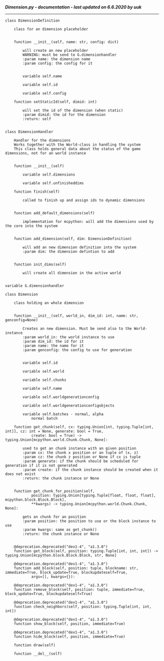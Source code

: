 ***Dimension.py - documentation - last updated on 6.6.2020 by uuk***
___

    class DimensionDefinition
        
        class for an dimension placeholder


        function __init__(self, name: str, config: dict)
            
            will create an new placeholder
            WARNING: must be send to G.dimensionhandler
            :param name: the dimension name
            :param config: the config for it


            variable self.name

            variable self.id

            variable self.config

        function setStaticId(self, dimid: int)
            
            will set the id of the dimension (when static)
            :param dimid: the id for the dimension
            :return: self


    class DimensionHandler
        
        Handler for the dimensions
        Works together with the World-class in handling the system
        This class holds general data about the status of the game dimensions, not for an world instance


        function __init__(self)

            variable self.dimensions

            variable self.unfinisheddims

        function finish(self)
            
            called to finish up and assign ids to dynamic dimensions


        function add_default_dimensions(self)
            
            implementation for mcpython: will add the dimensions used by the core into the system


        function add_dimension(self, dim: DimensionDefinition)
            
            will add an new dimension definition into the system
            :param dim: the dimension defintion to add


        function init_dims(self)
            
            will create all dimension in the active world


    variable G.dimensionhandler

    class Dimension
        
        class holding an whole dimension


        function __init__(self, world_in, dim_id: int, name: str, genconfig=None)
            
            Creates an new dimension. Must be send also to the World-instance
            :param world_in: the world instance to use
            :param dim_id: the id for it
            :param name: the name for it
            :param genconfig: the config to use for generation


            variable self.id

            variable self.world

            variable self.chunks

            variable self.name

            variable self.worldgenerationconfig

            variable self.worldgenerationconfigobjects

            variable self.batches - normal, alpha
                normal batch

        function get_chunk(self, cx: typing.Union[int, typing.Tuple[int, int]], cz: int = None, generate: bool = True,
                create: bool = True) -> typing.Union[mcpython.world.Chunk.Chunk, None]:
            
            used to get an chunk instance with an given position
            :param cx: the chunk x position or an tuple of (x, z)
            :param cz: the chunk z position or None íf cx is tuple
            :param generate: if the chunk should be scheduled for generation if it is not generated
            :param create: if the chunk instance should be created when it does not exist
            :return: the chunk instance or None


        function get_chunk_for_position(self,
                position: typing.Union[typing.Tuple[float, float, float], mcpython.block.Block.Block],
                **kwargs) -> typing.Union[mcpython.world.Chunk.Chunk, None]:
            
            gets an chunk for an position
            :param position: the position to use or the block instance to use
            :param kwargs: same as get_chunk()
            :return: the chunk instance or None


        @deprecation.deprecated("dev1-4", "a1.3.0")
        function get_block(self, position: typing.Tuple[int, int, int]) -> typing.Union[mcpython.block.Block.Block, str, None]

        @deprecation.deprecated("dev1-4", "a1.3.0")
        function add_block(self, position: tuple, blockname: str, immediate=True, block_update=True, blockupdateself=True,
                args=[], kwargs={}):

        @deprecation.deprecated("dev1-4", "a1.3.0")
        function remove_block(self, position: tuple, immediate=True, block_update=True, blockupdateself=True)

        @deprecation.deprecated("dev1-4", "a1.3.0")
        function check_neighbors(self, position: typing.Tuple[int, int, int])

        @deprecation.deprecated("dev1-4", "a1.3.0")
        function show_block(self, position, immediate=True)

        @deprecation.deprecated("dev1-4", "a1.3.0")
        function hide_block(self, position, immediate=True)

        function draw(self)

        function __del__(self)